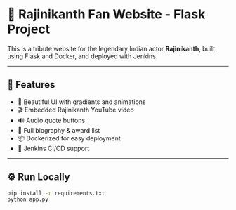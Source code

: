 # 🌟 Rajinikanth Fan Website - Flask Project

This is a tribute website for the legendary Indian actor **Rajinikanth**, built using Flask and Docker, and deployed with Jenkins.

---

## 🚀 Features

- 🎨 Beautiful UI with gradients and animations
- 🎬 Embedded Rajinikanth YouTube video
- 🔊 Audio quote buttons
- 📜 Full biography & award list
- 📦 Dockerized for easy deployment
- 🤖 Jenkins CI/CD support

---

## ⚙️ Run Locally

```bash
pip install -r requirements.txt
python app.py
